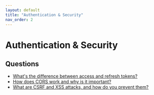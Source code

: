 ```yaml
---
layout: default
title: "Authentication & Security"
nav_order: 2
---
```


# Authentication & Security

## Questions
- [What's the difference between access and refresh tokens?](../posts/jwt-vs-refresh.md)
- [How does CORS work and why is it important?](../posts/cors-explained.md)
- [What are CSRF and XSS attacks, and how do you prevent them?](../posts/csrf-vs-xss.md)
